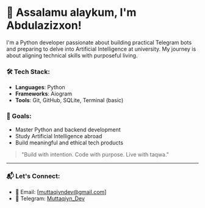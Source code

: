 # 👋 Assalamu alaykum, I'm Abdulazizxon!

I'm a Python developer passionate about building practical Telegram bots and preparing to delve into Artificial Intelligence at university. My journey is about aligning technical skills with purposeful living.

### 🛠️ Tech Stack:
- **Languages**: Python  
- **Frameworks**: Aiogram  
- **Tools**: Git, GitHub, SQLite, Terminal (basic)

### 📌 Goals:
- Master Python and backend development  
- Study Artificial Intelligence abroad  
- Build meaningful and ethical tech products  

> "Build with intention. Code with purpose. Live with taqwa."

---

### 📬 Let's Connect:
- 📧 Email: [muttaqiyndev@gmail.com]  
- 💬 Telegram: [Muttaqiyn_Dev](https://t.me/Muttaqiyn_Dev)
